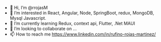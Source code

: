 - 👋 Hi, I’m @rrojasM
- 👀 I’m interested in React, Angular, Node, SpringBoot, redux, MongoDB, Mysql Javascript.
- 🌱 I’m currently learning Redux, context api, Flutter, .Net MAUI
- 💞️ I’m looking to collaborate on ...
- 📫 How to reach me https://www.linkedin.com/in/rufino-rojas-martinez/

<!---
rrojasM/rrojasM is a ✨ special ✨ repository because its `README.md` (this file) appears on your GitHub profile.
You can click the Preview link to take a look at your changes.
--->
